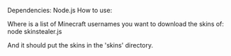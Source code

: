 Dependencies: Node.js
How to use:

Where <usernames> is a list of Minecraft usernames you want to download the skins of:
node skinstealer.js <usernames>

And it should put the skins in the 'skins' directory.
